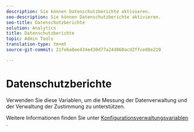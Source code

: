 ```yaml
---
description: Sie können Datenschutzberichte aktivieren.
seo-description: Sie können Datenschutzberichte aktivieren.
seo-title: Datenschutzberichte
solution: Analytics
title: Datenschutzberichte
topic: Admin Tools
translation-type: tm+mt
source-git-commit: 21fe6a0ee434e430d77a24d060acd2ffce08e219

---
```



# Datenschutzberichte

Verwenden Sie diese Variablen, um die Messung der Datenverwaltung und der Verwaltung der Zustimmung zu unterstützen.

Weitere Informationen finden Sie unter [Konfigurationsverwaltungsvariablen](/help/admin/c-data-governance/consent-variables.md) .

